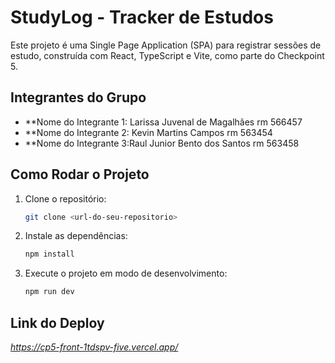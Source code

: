 # StudyLog - Tracker de Estudos

Este projeto é uma Single Page Application (SPA) para registrar sessões de estudo, construída com React, TypeScript e Vite, como parte do Checkpoint 5.

## Integrantes do Grupo

* **Nome do Integrante 1: Larissa Juvenal de Magalhães rm 566457
* **Nome do Integrante 2: Kevin Martins Campos rm 563454
* **Nome do Integrante 3:Raul Junior Bento dos Santos rm 563458

## Como Rodar o Projeto

1.  Clone o repositório:
    ```bash
    git clone <url-do-seu-repositorio>
    ```
2.  Instale as dependências:
    ```bash
    npm install
    ```
3.  Execute o projeto em modo de desenvolvimento:
    ```bash
    npm run dev
    ```
    
## Link do Deploy

*https://cp5-front-1tdspv-five.vercel.app/*
